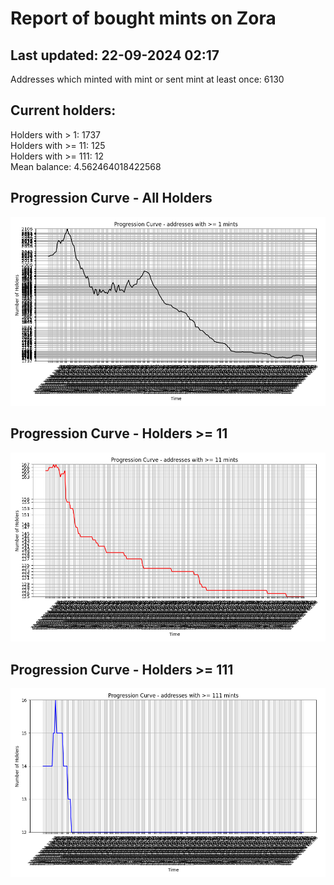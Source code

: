 # Report of bought mints on Zora
## Last updated: 22-09-2024 02:17
Addresses which minted with mint or sent mint at least once: 6130

## Current holders:
Holders with > 1: 1737  
Holders with >= 11: 125  
Holders with >= 111: 12  
Mean balance: 4.562464018422568  

## Progression Curve - All Holders
![addresses with >= 1 mint](progression_curve_all.png)
## Progression Curve - Holders >= 11
![addresses with >= 11 mints](progression_curve_gt_11.png)
## Progression Curve - Holders >= 111
![addresses with >= 111 mints](progression_curve_gt_111.png)
